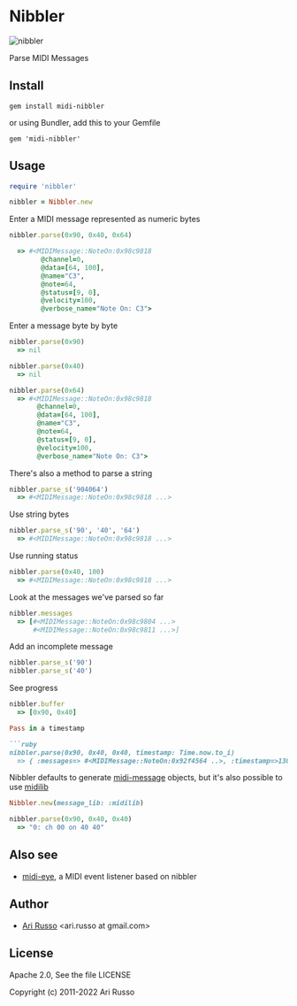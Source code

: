 # Nibbler

![nibbler](http://i.imgur.com/4BFZPJY.png)

Parse MIDI Messages

## Install

`gem install midi-nibbler`

or using Bundler, add this to your Gemfile

`gem 'midi-nibbler'`

## Usage

```ruby
require 'nibbler'

nibbler = Nibbler.new
```

Enter a MIDI message represented as numeric bytes

```ruby
nibbler.parse(0x90, 0x40, 0x64)

  => #<MIDIMessage::NoteOn:0x98c9818
        @channel=0,
        @data=[64, 100],
        @name="C3",
        @note=64,
        @status=[9, 0],
        @velocity=100,
        @verbose_name="Note On: C3">
```

Enter a message byte by byte

```ruby
nibbler.parse(0x90)
  => nil

nibbler.parse(0x40)
  => nil

nibbler.parse(0x64)
  => #<MIDIMessage::NoteOn:0x98c9818
       @channel=0,
       @data=[64, 100],
       @name="C3",
       @note=64,
       @status=[9, 0],
       @velocity=100,
       @verbose_name="Note On: C3">
```

There's also a method to parse a string

```ruby
nibbler.parse_s('904064')
  => #<MIDIMessage::NoteOn:0x98c9818 ...>
```

Use string bytes

```ruby
nibbler.parse_s('90', '40', '64')
  => #<MIDIMessage::NoteOn:0x98c9818 ...>
```

Use running status

```ruby
nibbler.parse(0x40, 100)
  => #<MIDIMessage::NoteOn:0x98c9818 ...>
```

Look at the messages we've parsed so far

```ruby
nibbler.messages
  => [#<MIDIMessage::NoteOn:0x98c9804 ...>
      #<MIDIMessage::NoteOn:0x98c9811 ...>]
```

Add an incomplete message

```ruby
nibbler.parse_s('90')
nibbler.parse_s('40')
```

See progress

```ruby
nibbler.buffer
  => [0x90, 0x40]

Pass in a timestamp

```ruby
nibbler.parse(0x90, 0x40, 0x40, timestamp: Time.now.to_i)
  => { :messages=> #<MIDIMessage::NoteOn:0x92f4564 ..>, :timestamp=>1304488440 }
```

Nibbler defaults to generate [midi-message](http://github.com/arirusso/midi-message) objects, but it's also possible to use [midilib](https://github.com/jimm/midilib)

```ruby
Nibbler.new(message_lib: :midilib)

nibbler.parse(0x90, 0x40, 0x40)
  => "0: ch 00 on 40 40"
```

## Also see

* [midi-eye](http://github.com/arirusso/midi-eye), a MIDI event listener based on nibbler

## Author

* [Ari Russo](http://github.com/arirusso) <ari.russo at gmail.com>

## License

Apache 2.0, See the file LICENSE

Copyright (c) 2011-2022 Ari Russo
